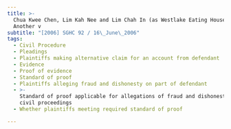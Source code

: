 ```yaml
---
title: >-
  Chua Kwee Chen, Lim Kah Nee and Lim Chah In (as Westlake Eating House) and
  Another v
subtitle: "[2006] SGHC 92 / 16\_June\_2006"
tags:
  - Civil Procedure
  - Pleadings
  - Plaintiffs making alternative claim for an account from defendant
  - Evidence
  - Proof of evidence
  - Standard of proof
  - Plaintiffs alleging fraud and dishonesty on part of defendant
  - >-
    Standard of proof applicable for allegations of fraud and dishonesty in
    civil proceedings
  - Whether plaintiffs meeting required standard of proof

---
```


